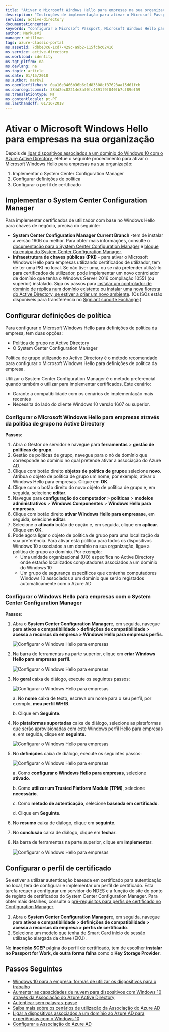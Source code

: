 ```yaml
---
title: "Ativar o Microsoft Windows Hello para empresas na sua organização | Microsoft Docs"
description: "Instruções de implementação para ativar o Microsoft Passport na sua organização."
services: active-directory
documentationcenter: 
keywords: "configurar o Microsoft Passport, Microsoft Windows Hello para implementação de negócio"
author: MarkusVi
manager: mtillman
tags: azure-classic-portal
ms.assetid: 7dbbe3c6-1cd7-429c-a9b2-115fcbc02416
ms.service: active-directory
ms.workload: identity
ms.tgt_pltfrm: na
ms.devlang: na
ms.topic: article
ms.date: 01/15/2018
ms.author: markvi
ms.openlocfilehash: 0aa16e3466b36b6d1d83308cf37623aa15d61fcb
ms.sourcegitcommit: 384d2ec82214e8af0fc4891f9f840fb7cf89ef59
ms.translationtype: MT
ms.contentlocale: pt-PT
ms.lasthandoff: 01/16/2018
---
```

# <a name="enable-microsoft-windows-hello-for-business-in-your-organization"></a>Ativar o Microsoft Windows Hello para empresas na sua organização
Depois de [ligar dispositivos associados a um domínio do Windows 10 com o Azure Active Directory](active-directory-azureadjoin-devices-group-policy.md), efetue o seguinte procedimento para ativar o Microsoft Windows Hello para empresas na sua organização:

1. Implementar o System Center Configuration Manager  
2. Configurar definições de política
3. Configurar o perfil de certificado  

## <a name="deploy-system-center-configuration-manager"></a>Implementar o System Center Configuration Manager
Para implementar certificados de utilizador com base no Windows Hello para chaves de negócio, precisa do seguinte:

* **System Center Configuration Manager Current Branch** -tem de instalar a versão 1606 ou melhor. Para obter mais informações, consulte o [documentação para o System Center Configuration Manager](https://technet.microsoft.com/library/mt346023.aspx) e [blogue da equipa do System Center Configuration Manager](http://blogs.technet.com/b/configmgrteam/archive/2015/09/23/now-available-update-for-system-center-config-manager-tp3.aspx).
* **Infraestrutura de chaves públicas (PKI)** - para ativar o Microsoft Windows Hello para empresas utilizando certificados de utilizador, tem de ter uma PKI no local. Se não tiver uma, ou se não pretender utilizá-lo para certificados de utilizador, pode implementar um novo controlador de domínio que tenha o Windows Server 2016 compilação 10551 (ou superior) instalado. Siga os passos para [instalar um controlador de domínio de réplica num domínio existente](https://technet.microsoft.com/library/jj574134.aspx) ou [instalar uma nova floresta do Active Directory, se estiver a criar um novo ambiente](https://technet.microsoft.com/library/jj574166). (Os ISOs estão disponíveis para transferência no [Signiant suporte Exchange](https://datatransfer.microsoft.com/signiant_media_exchange/spring/main?sdkAccessible=true).)

## <a name="configure-policy-settings"></a>Configurar definições de política
Para configurar o Microsoft Windows Hello para definições de política da empresa, tem duas opções:

* Política de grupo no Active Directory 
* O System Center Configuration Manager 

Política de grupo utilizando no Active Directory é o método recomendado para configurar o Microsoft Windows Hello para definições de política da empresa. 

Utilizar o System Center Configuration Manager é o método preferencial quando também o utilizar para implementar certificados. Este cenário:

* Garante a compatibilidade com os cenários de implementação mais recentes
* Necessita do lado do cliente Windows 10 versão 1607 ou superior.

### <a name="configure-microsoft-windows-hello-for-business-via-group-policy-in-active-directory"></a>Configurar o Microsoft Windows Hello para empresas através da política de grupo no Active Directory
**Passos**:

1. Abra o Gestor de servidor e navegue para **ferramentas** > **gestão de políticas de grupo**.
2. Gestão de políticas de grupo, navegue para o nó de domínio que corresponde ao domínio no qual pretende ativar a associação do Azure AD.
3. Clique com botão direito **objetos de política de grupo**e selecione **novo**. Atribua o objeto de política de grupo um nome, por exemplo, ativar o Windows Hello para empresas. Clique em **OK**.
4. Clique com o botão direito do novo objeto de política de grupo e, em seguida, selecione **editar**.
5. Navegue para **configuração do computador** > **políticas** > **modelos administrativos** > **Windows Componentes** > **Windows Hello para empresas**.
6. Clique com botão direito **ativar Windows Hello para empresas**e, em seguida, selecione **editar**.
7. Selecione o **ativado** botão de opção e, em seguida, clique em **aplicar**. Clique em **OK**.
8. Pode agora ligar o objeto de política de grupo para uma localização da sua preferência. Para ativar esta política para todos os dispositivos Windows 10 associados a um domínio na sua organização, ligue a política de grupo ao domínio. Por exemplo:
   * Uma unidade organizacional (UO) específica no Active Directory onde estarão localizados computadores associados a um domínio do Windows 10
   * Um grupo de segurança específicos que contenha computadores Windows 10 associados a um domínio que serão registados automaticamente com o Azure AD

### <a name="configure-windows-hello-for-business-using-system-center-configuration-manager"></a>Configurar o Windows Hello para empresas com o System Center Configuration Manager
**Passos**:

1. Abra o **System Center Configuration Manager**e, em seguida, navegue para **ativos e compatibilidade > definições de compatibilidade > acesso a recursos da empresa > Windows Hello para empresas perfis**.
   
    ![Configurar o Windows Hello para empresas](./media/active-directory-azureadjoin-passport-deployment/01.png)
2. Na barra de ferramentas na parte superior, clique em **criar Windows Hello para empresas perfil**.
   
    ![Configurar o Windows Hello para empresas](./media/active-directory-azureadjoin-passport-deployment/02.png)
3. No **geral** caixa de diálogo, execute os seguintes passos:
   
    ![Configurar o Windows Hello para empresas](./media/active-directory-azureadjoin-passport-deployment/03.png)
   
    a. No **nome** caixa de texto, escreva um nome para o seu perfil, por exemplo, **meu perfil WHfB**.
   
    b. Clique em **Seguinte**.
4. No **plataformas suportadas** caixa de diálogo, selecione as plataformas que serão aprovisionadas com este Windows perfil Hello para empresas e, em seguida, clique em **seguinte**.
   
    ![Configurar o Windows Hello para empresas](./media/active-directory-azureadjoin-passport-deployment/04.png)
5. No **definições** caixa de diálogo, execute os seguintes passos:
   
    ![Configurar o Windows Hello para empresas](./media/active-directory-azureadjoin-passport-deployment/05.png)
   
    a. Como **configurar o Windows Hello para empresas**, selecione **ativado**.
   
    b. Como **utilizar um Trusted Platform Module (TPM)**, selecione **necessário**. 
   
    c. Como **método de autenticação**, selecione **baseada em certificado**.
   
    d. Clique em **Seguinte**.
6. No **resumo** caixa de diálogo, clique em **seguinte**.
7. No **conclusão** caixa de diálogo, clique em **fechar**.
8. Na barra de ferramentas na parte superior, clique em **implementar**.
   
    ![Configurar o Windows Hello para empresas](./media/active-directory-azureadjoin-passport-deployment/06.png)

## <a name="configure-the-certificate-profile"></a>Configurar o perfil de certificado
Se estiver a utilizar autenticação baseada em certificado para autenticação no local, terá de configurar e implementar um perfil de certificado. Esta tarefa requer a configurar um servidor do NDES e a função de site do ponto de registo de certificados do System Center Configuration Manager. Para obter mais detalhes, consulte o [pré-requisitos para perfis de certificado no Configuration Manager](https://technet.microsoft.com/library/dn261205.aspx).

1. Abra o **System Center Configuration Manager**e, em seguida, navegue para **ativos e compatibilidade > definições de compatibilidade > acesso a recursos da empresa > perfis de certificado**.
2. Selecione um modelo que tenha de Smart Card início de sessão utilização alargada da chave (EKU).

No **inscrição SCEP** página do perfil de certificado, tem de escolher **instalar no Passport for Work, de outra forma falha** como o **Key Storage Provider**.

## <a name="next-steps"></a>Passos Seguintes
* [Windows 10 para a empresa: formas de utilizar os dispositivos para o trabalho](active-directory-azureadjoin-windows10-devices-overview.md)
* [Aumentar as capacidades de nuvem para dispositivos com Windows 10 através da Associação do Azure Active Directory](active-directory-azureadjoin-user-upgrade.md)
* [Autenticar sem palavras-passe](active-directory-azureadjoin-passport.md)
* [Saiba mais sobre os cenários de utilização da Associação do Azure AD](active-directory-azureadjoin-deployment-aadjoindirect.md)
* [Ligar a dispositivos associados a um domínio ao Azure AD para experiências com o Windows 10](active-directory-azureadjoin-devices-group-policy.md)
* [Configurar a Associação do Azure AD](active-directory-azureadjoin-setup.md)

